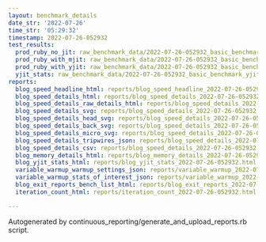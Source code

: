 ```yaml
---
layout: benchmark_details
date_str: '2022-07-26'
time_str: '05:29:32'
timestamp: 2022-07-26-052932
test_results:
  prod_ruby_no_jit: raw_benchmark_data/2022-07-26-052932_basic_benchmark_prod_ruby_no_jit.json
  prod_ruby_with_mjit: raw_benchmark_data/2022-07-26-052932_basic_benchmark_prod_ruby_with_mjit.json
  prod_ruby_with_yjit: raw_benchmark_data/2022-07-26-052932_basic_benchmark_prod_ruby_with_yjit.json
  yjit_stats: raw_benchmark_data/2022-07-26-052932_basic_benchmark_yjit_stats.json
reports:
  blog_speed_headline_html: reports/blog_speed_headline_2022-07-26-052932.html
  blog_speed_details_html: reports/blog_speed_details_2022-07-26-052932.html
  blog_speed_details_raw_details_html: reports/blog_speed_details_2022-07-26-052932.raw_details.html
  blog_speed_details_svg: reports/blog_speed_details_2022-07-26-052932.svg
  blog_speed_details_head_svg: reports/blog_speed_details_2022-07-26-052932.head.svg
  blog_speed_details_back_svg: reports/blog_speed_details_2022-07-26-052932.back.svg
  blog_speed_details_micro_svg: reports/blog_speed_details_2022-07-26-052932.micro.svg
  blog_speed_details_tripwires_json: reports/blog_speed_details_2022-07-26-052932.tripwires.json
  blog_speed_details_csv: reports/blog_speed_details_2022-07-26-052932.csv
  blog_memory_details_html: reports/blog_memory_details_2022-07-26-052932.html
  blog_yjit_stats_html: reports/blog_yjit_stats_2022-07-26-052932.html
  variable_warmup_warmup_settings_json: reports/variable_warmup_2022-07-26-052932.warmup_settings.json
  variable_warmup_stats_of_interest_json: reports/variable_warmup_2022-07-26-052932.stats_of_interest.json
  blog_exit_reports_bench_list_html: reports/blog_exit_reports_2022-07-26-052932.bench_list.html
  iteration_count_html: reports/iteration_count_2022-07-26-052932.html

---
```

Autogenerated by continuous_reporting/generate_and_upload_reports.rb script.

